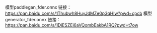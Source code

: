 模型paddlegan_fder.onnx 链接：https://pan.baidu.com/s/1Thubwh8HuyJdMZe0p3qHlw?pwd=cpcb
模型generator_fder.onnx 链接：https://pan.baidu.com/s/1DiESZEi6aVQombEakbA1RQ?pwd=t7ow
